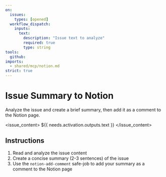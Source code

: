 ```yaml
---
on:
  issues:
    types: [opened]
  workflow_dispatch:
    inputs:
      text:
        description: "Issue text to analyze"
        required: true
        type: string
tools:
  github:
imports:
  - shared/mcp/notion.md
strict: true
---
```


# Issue Summary to Notion

Analyze the issue and create a brief summary, then add it as a comment to the Notion page.

<issue_content>
${{ needs.activation.outputs.text }}
</issue_content>

## Instructions

1. Read and analyze the issue content
2. Create a concise summary (2-3 sentences) of the issue
3. Use the `notion-add-comment` safe-job to add your summary as a comment to the Notion page

